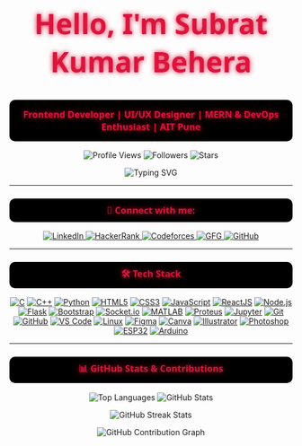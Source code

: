 <h1 align="center" style="font-size: 50px; color: #DC143C; text-shadow: 0 0 10px #DC143C; font-family: 'Segoe UI', sans-serif;">
   Hello, I'm Subrat Kumar Behera
</h1>

<h3 align="center" style="font-family: 'Segoe UI', sans-serif; background-color:#000000; padding: 15px; border-radius: 10px; color: #DC143C; text-shadow: 0 0 10px #DC143C;">
  Frontend Developer | UI/UX Designer | MERN & DevOps Enthusiast | AIT Pune 
</h3>

<p align="center">
  <img src="https://komarev.com/ghpvc/?username=Subratkb02&label=Profile%20views&color=DC143C&style=flat" alt="Profile Views" />
  <img src="https://img.shields.io/github/followers/Subratkb02?label=Follow%20Me&color=DC143C&style=flat-square" alt="Followers">
  <img src="https://img.shields.io/github/stars/Subratkb02?label=Stars&color=DC143C&style=flat-square" alt="Stars">
</p>

<div align="center">
  <img src="https://readme-typing-svg.herokuapp.com?font=Black+Ops+One&color=DC143C&size=26&center=true&vCenter=true&width=600&lines=Frontend+Developer;UI%2FUX+Designer;Graphic+Designer;MERN+Stack+Enthusiast;AWS+%26+DevOps+Learner;ESP32+%7C+IoT+Builder;Open+Source+Contributor" alt="Typing SVG" />

</div>

---

<h3 align="center" style="font-family: 'Segoe UI', sans-serif; background-color:#000000; padding: 10px; border-radius: 10px; color: #DC143C; text-shadow: 0 0 10px #DC143C;">
  🔗 Connect with me:
</h3>
<p align="center">
  <a href="https://linkedin.com/in/subratkb02" target="_blank">
    <img src="https://img.shields.io/badge/LinkedIn-%230077B5.svg?style=for-the-badge&logo=linkedin&logoColor=white" alt="LinkedIn">
  </a>
  <a href="https://www.hackerrank.com/subratk1802" target="_blank">
    <img src="https://img.shields.io/badge/Hackerrank-2EC866.svg?style=for-the-badge&logo=hackerrank&logoColor=white" alt="HackerRank">
  </a>
  <a href="https://codeforces.com/profile/subrat_kb" target="_blank">
    <img src="https://img.shields.io/badge/Codeforces-%231E1E2E.svg?style=for-the-badge&logo=codeforces&logoColor=white" alt="Codeforces">
  </a>
  <a href="https://auth.geeksforgeeks.org/user/captain_nimbus/" target="_blank">
    <img src="https://img.shields.io/badge/GFG-%2300C853.svg?style=for-the-badge&logo=geeksforgeeks&logoColor=white" alt="GFG">
  </a>
  <a href="https://github.com/Subratkb02" target="_blank">
    <img src="https://img.shields.io/badge/GitHub-171515.svg?style=for-the-badge&logo=github&logoColor=white" alt="GitHub">
  </a>
</p>

---

<h3 align="center" style="font-family: 'Segoe UI', sans-serif; background-color:#000000; padding: 10px; border-radius: 10px; color: #DC143C; text-shadow: 0 0 10px #DC143C;">
  🛠️ Tech Stack
</h3>

<p align="Center">
  <!-- Languages -->
  <a href="#"><img src="https://img.shields.io/badge/C-00599C?style=for-the-badge&logo=c&logoColor=white" alt="C"></a>
  <a href="#"><img src="https://img.shields.io/badge/C++-00599C?style=for-the-badge&logo=c%2B%2B&logoColor=white" alt="C++"></a>
  <a href="#"><img src="https://img.shields.io/badge/Python-3776AB?style=for-the-badge&logo=python&logoColor=white" alt="Python"></a>
  <a href="#"><img src="https://img.shields.io/badge/HTML5-E34F26?style=for-the-badge&logo=html5&logoColor=white" alt="HTML5"></a>
  <a href="#"><img src="https://img.shields.io/badge/CSS3-1572B6?style=for-the-badge&logo=css3&logoColor=white" alt="CSS3"></a>
  <a href="#"><img src="https://img.shields.io/badge/JavaScript-F7DF1E?style=for-the-badge&logo=javascript&logoColor=black" alt="JavaScript"></a>
  <a href="#"><img src="https://img.shields.io/badge/ReactJS-61DAFB?style=for-the-badge&logo=react&logoColor=black" alt="ReactJS"></a>
  <a href="#"><img src="https://img.shields.io/badge/Node.js-339933?style=for-the-badge&logo=node.js&logoColor=white" alt="Node.js"></a>
  <a href="#"><img src="https://img.shields.io/badge/Flask-000000?style=for-the-badge&logo=flask&logoColor=white" alt="Flask"></a>
  <a href="#"><img src="https://img.shields.io/badge/Bootstrap-7952B3?style=for-the-badge&logo=bootstrap&logoColor=white" alt="Bootstrap"></a>
  <a href="#"><img src="https://img.shields.io/badge/Socket.io-010101?style=for-the-badge&logo=socket.io&logoColor=white" alt="Socket.io"></a>
  <a href="#"><img src="https://img.shields.io/badge/MATLAB-0076A8?style=for-the-badge&logo=mathworks&logoColor=white" alt="MATLAB"></a>
  <a href="#"><img src="https://img.shields.io/badge/Proteus-009688?style=for-the-badge" alt="Proteus"></a>
  <a href="#"><img src="https://img.shields.io/badge/Jupyter-F37626?style=for-the-badge&logo=jupyter&logoColor=white" alt="Jupyter"></a>
  <a href="#"><img src="https://img.shields.io/badge/Git-F05032?style=for-the-badge&logo=git&logoColor=white" alt="Git"></a>
  <a href="#"><img src="https://img.shields.io/badge/GitHub-181717?style=for-the-badge&logo=github&logoColor=white" alt="GitHub"></a>
  <a href="#"><img src="https://img.shields.io/badge/VS%20Code-007ACC?style=for-the-badge&logo=visual-studio-code&logoColor=white" alt="VS Code"></a>
  <a href="#"><img src="https://img.shields.io/badge/Linux-FCC624?style=for-the-badge&logo=linux&logoColor=black" alt="Linux"></a>
  <a href="#"><img src="https://img.shields.io/badge/Figma-F24E1E?style=for-the-badge&logo=figma&logoColor=white" alt="Figma"></a>
  <a href="#"><img src="https://img.shields.io/badge/Canva-00C4CC?style=for-the-badge&logo=canva&logoColor=white" alt="Canva"></a>
  <a href="#"><img src="https://img.shields.io/badge/Adobe%20Illustrator-FF9A00?style=for-the-badge&logo=adobe-illustrator&logoColor=white" alt="Illustrator"></a>
  <a href="#"><img src="https://img.shields.io/badge/Adobe%20Photoshop-31A8FF?style=for-the-badge&logo=adobe-photoshop&logoColor=white" alt="Photoshop"></a>
  <a href="#"><img src="https://img.shields.io/badge/ESP32-323330?style=for-the-badge" alt="ESP32"></a>
  <a href="#"><img src="https://img.shields.io/badge/Arduino-00979D?style=for-the-badge&logo=arduino&logoColor=white" alt="Arduino"></a>
</p>


---

<h3 align="center" style="font-family: 'Segoe UI', sans-serif; background-color:#000000; padding: 10px; border-radius: 10px; color: #DC143C; text-shadow: 0 0 10px #DC143C;">📊 GitHub Stats & Contributions</h3>

<p align="center">
  <img src="https://github-readme-stats.vercel.app/api/top-langs?username=Subratkb02&show_icons=true&locale=en&layout=compact&bg_color=000000&title_color=DC143C&text_color=FFFFFF&icon_color=DC143C&hide_border=true" alt="Top Languages"/>
  <img src="https://github-readme-stats.vercel.app/api?username=Subratkb02&show_icons=true&locale=en&bg_color=000000&title_color=DC143C&text_color=FFFFFF&icon_color=DC143C&hide_border=true" alt="GitHub Stats"/>
</p>

<div align="center">
  <img src="https://github-readme-streak-stats.herokuapp.com/?user=Subratkb02&theme=dark&background=000000&stroke=FFFFFF&ring=DC143C&fire=DC143C&currStreakNum=DC143C&sideNums=DC143C&currStreakLabel=DC143C&sideLabels=DC143C&dates=DC143C&hide_border=true" alt="GitHub Streak Stats"/>
</div>

<p align="center">
  <img src="https://github-readme-activity-graph.vercel.app/graph?username=Subratkb02&custom_title=Subrat's%20Contribution%20Graph&bg_color=000000&color=DC143C&line=FFFFFF&point=DC143C&area=true&hide_border=true" alt="GitHub Contribution Graph"/>
</p>
